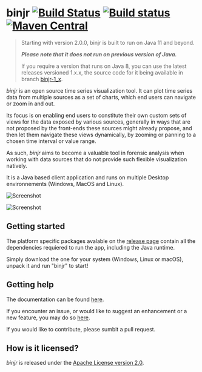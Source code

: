 # binjr [![Build Status](https://travis-ci.org/binjr/binjr.svg?branch=master)](https://travis-ci.org/binjr/binjr)  [![Build status](https://ci.appveyor.com/api/projects/status/tv8vc0emdueymlp8/branch/master?svg=true)](https://ci.appveyor.com/project/fthevenet/binjr/branch/master) [![Maven Central](https://img.shields.io/maven-central/v/eu.binjr/binjr-core.svg?label=Maven%20Central)](https://search.maven.org/search?q=g:%22eu.binjr%22)



>Starting with version 2.0.0, binjr is built to run on Java 11 and beyond. 
>
>___Please note that it does not run on previous version of Java.___
>
> If you require a version that runs on Java 8, you can use the latest releases versioned 1.x.x, 
> the source code for it being available in branch [binjr-1_x](https://github.com/binjr/binjr/tree/binjr-1_x).

*binjr* is an open source time series visualization tool. It can plot time series data from multiple sources as a set of charts, which end users can navigate or zoom in and out.

Its focus is on enabling end users to constitute their own custom sets of views for the data exposed by various sources, generally in ways that are not proposed by the front-ends these sources might already propose, and then let them navigate these views dynamically, by zooming or panning to a chosen time interval or value range.

As such, *binjr* aims to become a valuable tool in forensic analysis when working with data sources that do not provide such flexible visualization natively.

It is a Java based client application and runs on multiple Desktop environnements (Windows, MacOS and Linux).

![Screenshot](http://www.binjr.eu/assets/images/screenshot01.png)

![Screenshot](http://www.binjr.eu/assets/images/screenshot02.png)

## Getting started
The platform specific packages avalable on the [release page](https://github.com/binjr/binjr/releases/latest) contain all the dependencies requiered to run the app, including the Java runtime.

Simply download the one for your system (Windows, Linux or macOS), unpack it and run "binjr" to start!

## Getting help
The documentation can be found [here](https://github.com/binjr/binjr/wiki/Reference).

If you encounter an issue, or would like to suggest an enhancement or a new feature, you may do so [here](https://github.com/binjr/binjr/issues).

If you would like to contribute, please sumbit a pull request.

## How is it licensed?

*binjr* is released under the [Apache License version 2.0](https://github.com/binjr/binjr/blob/master/LICENSE).


